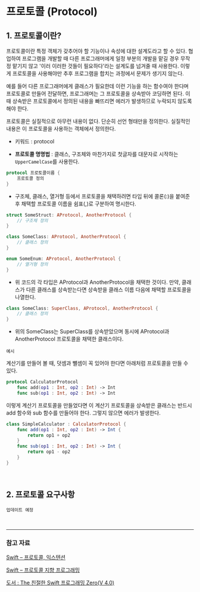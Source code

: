 # 프로토콜 (Protocol)

## 1. 프로토콜이란?

프로토콜이란 특정 객체가 갖추어야 할 기능이나 속성에 대한 설계도라고 할 수 있다. 협업하여 프로그램을 개발할 때 다른 프로그래머에게 일정 부분의 개발을 맡길 경우 무작정 맡기지 않고 '이러 이러한 것들이 필요하다'라는 설계도를 넘겨줄 때 사용한다. 이렇게 프로토콜을 사용해야만 추후 프로그램을 합치는 과정에서 문제가 생기지 않는다.

예를 들어 다른 프로그래머에게 클래스가 필요한데 이런 기능을 하는 함수여야 한다며 프로토콜로 만들어 전달하면, 프로그래머는 그 프로토콜을 상속받아 코딩하면 된다. 이때 상속받은 프로토콜에서 정의된 내용을 빠뜨리면 에러가 발생하므로 누락되지 않도록 해야 한다. 

프로토콜은 실질적으로 아무런 내용이 없다. 단순히 선언 형태만을 정의한다. 실질적인 내용은 이 프로토콜을 사용하는 객체에서 정의한다.

* 키워드 : protocol

* **프로토콜 명명법** : 클래스, 구조체와 마찬가지로 첫글자를 대문자로 시작하는 `UpperCamelCase`를 사용한다. 
  
```swift
protocol 프로토콜이름 {
    프로토콜 정의
}
```

* 구조체, 클래스, 열거형 등에서 프로토콜을 채택하려면 타입 뒤에 콜론(:)을 붙여준 후 채택할 프로토콜 이름을 쉼표(,)로 구분하여 명시한다. 

```swift
struct SomeStruct: AProtocol, AnotherProtocol {
    // 구조체 정의
}

class SomeClass: AProtocol, AnotherProtocol {
    // 클래스 정의
}

enum SomeEnum: AProtocol, AnotherProtocol {
    // 열거형 정의
}
```

* 위 코드의 각 타입은 AProtocol과 AnotherProtocol을 채택한 것이다. 만약, 클래스가 다른 클래스를 상속받는다면 상속받을 클래스 이름 다음에 채택할 프로토콜을 나열한다. 

```swift
class SomeClass: SuperClass, AProtocol, AnotherProtocol {
    // 클래스 정의
}
```

* 위의 SomeClass는 SuperClass를 상속받았으며 동시에 AProtocol과 AnotherProtocol 프로토콜을 채택한 클래스이다. 

`예시`

계산기를 만들어 볼 때, 덧셈과 뺄셈이 꼭 있어야 한다면 아래처럼 프로토콜을 만들 수 있다.

```swift
protocol CalculatorProtocol
    func add(op1 : Int, op2 : Int) -> Int
    func sub(op1 : Int, op2 : Int) -> Int
```

이렇게 계산기 프로토콜을 만들었다면 이 계산기 프로토콜을 상속받은 클래스는 반드시 add 함수와 sub 함수를 만들어야 한다. 그렇지 않으면 에러가 발생한다.

```swift
class SimpleCalculator : CalculatorProtocol {
    func add(op1 : Int, op2 : Int) -> Int {
        return op1 + op2
    }
    func sub(op1 : Int, op2 : Int) -> Int {
        return op1 - op2
    }
}
```

<br>

## 2. 프로토콜 요구사항

`업데이트 예정`

<br>

--- 
### 참고 자료

[Swift – 프로토콜, 익스텐션](https://blog.yagom.net/529/)

[Swift – 프로토콜 지향 프로그래밍](https://blog.yagom.net/531/)

[도서 : The 친절한 Swift 프로그래밍 Zero(V 4.0)](http://www.kyobobook.co.kr/product/detailViewKor.laf?barcode=9791195418909)